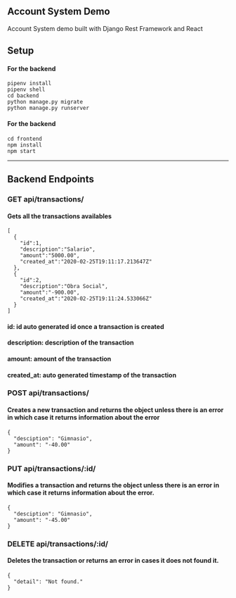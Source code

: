 ## Account System Demo

Account System demo built with Django Rest Framework and React

## Setup
#### For the backend
```
pipenv install
pipenv shell
cd backend
python manage.py migrate
python manage.py runserver
```
#### For the backend
```
cd frontend
npm install
npm start
```
___
## Backend Endpoints
### GET api/transactions/
#### Gets all the transactions availables
```
[
  {
    "id":1,
    "description":"Salario",
    "amount":"5000.00",
    "created_at":"2020-02-25T19:11:17.213647Z"
  },
  {
    "id":2,
    "description":"Obra Social",
    "amount":"-900.00",
    "created_at":"2020-02-25T19:11:24.533066Z"
  }
] 
```
#### id: id auto generated id once a transaction is created
#### description: description of the transaction
#### amount: amount of the transaction
#### created_at: auto generated timestamp of the transaction

### POST api/transactions/
#### Creates a new transaction and returns the object unless there is an error in which case it returns information about the error
```
{
  "desciption": "Gimnasio",
  "amount": "-40.00"
}
```

### PUT api/transactions/:id/
#### Modifies a transaction and returns the object unless there is an error in which case it returns information about the error.
```
{
  "desciption": "Gimnasio",
  "amount": "-45.00"
}
```

### DELETE api/transactions/:id/
#### Deletes the transaction or returns an error in cases it does not found it.
```
{
  "detail": "Not found."
}
```
